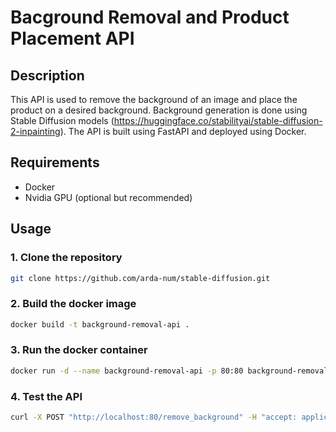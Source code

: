 # Bacground Removal and Product Placement API 

## Description

This API is used to remove the background of an image and place the product on a desired background. Background generation is done using Stable Diffusion models (https://huggingface.co/stabilityai/stable-diffusion-2-inpainting). The API is built using FastAPI and deployed using Docker.


## Requirements

- Docker
- Nvidia GPU (optional but recommended)

## Usage

### 1. Clone the repository

```bash
git clone https://github.com/arda-num/stable-diffusion.git
```

### 2. Build the docker image

```bash
docker build -t background-removal-api .
```

### 3. Run the docker container

```bash
docker run -d --name background-removal-api -p 80:80 background-removal-api
```

### 4. Test the API

```bash
curl -X POST "http://localhost:80/remove_background" -H "accept: application/json" -H "Content-Type: multipart/form-data" -F "image=@<path_to_image>"
```